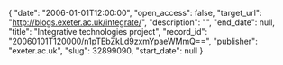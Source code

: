 {
  "date": "2006-01-01T12:00:00", 
  "open_access": false, 
  "target_url": "http://blogs.exeter.ac.uk/integrate/", 
  "description": "", 
  "end_date": null, 
  "title": "Integrative technologies project", 
  "record_id": "20060101T120000/n1pTEbZkLd9zxmYpaeWMmQ==", 
  "publisher": "exeter.ac.uk", 
  "slug": 32899090, 
  "start_date": null
}

